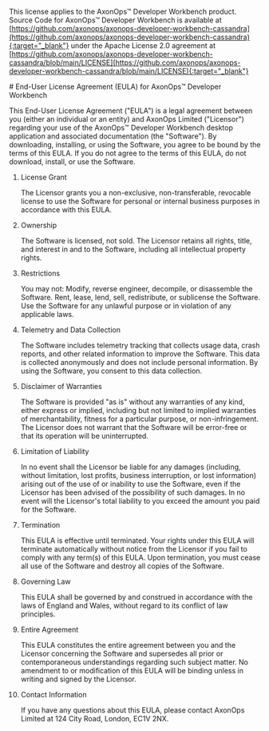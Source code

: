 This license applies to the AxonOps™ Developer Workbench product. Source Code for AxonOps™ Developer Workbench is available at [https://github.com/axonops/axonops-developer-workbench-cassandra](https://github.com/axonops/axonops-developer-workbench-cassandra){:target="_blank"} under the Apache License 2.0 agreement at [https://github.com/axonops/axonops-developer-workbench-cassandra/blob/main/LICENSE](https://github.com/axonops/axonops-developer-workbench-cassandra/blob/main/LICENSE){:target="_blank"}

# End-User License Agreement (EULA) for AxonOps™ Developer Workbench

This End-User License Agreement ("EULA") is a legal agreement between you (either an individual or an entity) and AxonOps Limited ("Licensor") regarding your use of the AxonOps™ Developer Workbench desktop application and associated documentation (the "Software"). By downloading, installing, or using the Software, you agree to be bound by the terms of this EULA. If you do not agree to the terms of this EULA, do not download, install, or use the Software.

1. License Grant

    The Licensor grants you a non-exclusive, non-transferable, revocable license to use the Software for personal or internal business purposes in accordance with this EULA.

2. Ownership

    The Software is licensed, not sold. The Licensor retains all rights, title, and interest in and to the Software, including all intellectual property rights.

3. Restrictions

    You may not:
    Modify, reverse engineer, decompile, or disassemble the Software.
    Rent, lease, lend, sell, redistribute, or sublicense the Software.
    Use the Software for any unlawful purpose or in violation of any applicable laws.

4. Telemetry and Data Collection

    The Software includes telemetry tracking that collects usage data, crash reports, and other related information to improve the Software. This data is collected anonymously and does not include personal information. By using the Software, you consent to this data collection.

5. Disclaimer of Warranties

    The Software is provided "as is" without any warranties of any kind, either express or implied, including but not limited to implied warranties of merchantability, fitness for a particular purpose, or non-infringement. The Licensor does not warrant that the Software will be error-free or that its operation will be uninterrupted.

6. Limitation of Liability

    In no event shall the Licensor be liable for any damages (including, without limitation, lost profits, business interruption, or lost information) arising out of the use of or inability to use the Software, even if the Licensor has been advised of the possibility of such damages. In no event will the Licensor's total liability to you exceed the amount you paid for the Software.

7. Termination

    This EULA is effective until terminated. Your rights under this EULA will terminate automatically without notice from the Licensor if you fail to comply with any term(s) of this EULA. Upon termination, you must cease all use of the Software and destroy all copies of the Software.

8. Governing Law

    This EULA shall be governed by and construed in accordance with the laws of England and Wales, without regard to its conflict of law principles.

9. Entire Agreement

    This EULA constitutes the entire agreement between you and the Licensor concerning the Software and supersedes all prior or contemporaneous understandings regarding such subject matter. No amendment to or modification of this EULA will be binding unless in writing and signed by the Licensor.

10. Contact Information

    If you have any questions about this EULA, please contact AxonOps Limited at 124 City Road, London, EC1V 2NX.